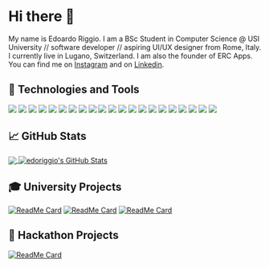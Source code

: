 # Hi there 👋

My name is Edoardo Riggio. I am a BSc Student in Computer Science @ USI University // software developer // aspiring UI/UX designer from Rome, Italy. I currently live in Lugano, Switzerland. I am also the founder of ERC Apps. You can find me on [Instagram](https://www.instagram.com/erc_apps) and on [Linkedin](https://www.linkedin.com/in/edoardo-r-4822b910a/).


## :wrench: Technologies and Tools

![](https://img.shields.io/badge/OS-Manjaro_Linux-informational?style=flat&logo=manjaro&logoColor=white&color=2bbc8a)
![](https://img.shields.io/badge/OS-MacOS-informational?style=flat&logo=Apple&logoColor=white&color=2bbc8a)
![](https://img.shields.io/badge/Code-Swift-informational?style=flat&logo=swift&logoColor=white&color=ee672f)
![](https://img.shields.io/badge/Code-Python-informational?style=flat&logo=python&logoColor=white&color=ee672f)
![](https://img.shields.io/badge/Code-Java-informational?style=flat&logo=java&logoColor=white&color=ee672f)
![](https://img.shields.io/badge/Code-C/C++-informational?style=flat&logo=c%2B%2B&logoColor=white&color=ee672f)
![](https://img.shields.io/badge/Code-HTML5-informational?style=flat&logo=html5&logoColor=white&color=ee672f)
![](https://img.shields.io/badge/Code-CSS3-informational?style=flat&logo=css3&logoColor=white&color=ee672f)
![](https://img.shields.io/badge/Code-SASS-informational?style=flat&logo=sass&logoColor=white&color=ee672f)
![](https://img.shields.io/badge/Code-Javascript-informational?style=flat&logo=javascript&logoColor=white&color=ee672f)
![](https://img.shields.io/badge/Code-Node.js-informational?style=flat&logo=node-dot-js&logoColor=white&color=ee672f)
![](https://img.shields.io/badge/Code-Vue.js-informational?style=flat&logo=vue-dot-js&logoColor=white&color=ee672f)
![](https://img.shields.io/badge/Code-MySQL-informational?style=flat&logo=mysql&logoColor=white&color=ee672f)
![](https://img.shields.io/badge/Code-Latex-informational?style=flat&logo=latex&logoColor=white&color=ee672f)
![](https://img.shields.io/badge/Tools-XCode-informational?style=flat&logo=xcode&logoColor=white&color=0f80c0)
![](https://img.shields.io/badge/Tools-VSCode-informational?style=flat&logo=visual-studio-code&logoColor=white&color=0f80c0)
![](https://img.shields.io/badge/Tools-JetBrains_Suite-informational?style=flat&logo=jetbrains&logoColor=white&color=0f80c0)
![](https://img.shields.io/badge/Tools-Postman-informational?style=flat&logo=postman&logoColor=white&color=0f80c0)
![](https://img.shields.io/badge/Tools-MongoDB-informational?style=flat&logo=mongodb&logoColor=white&color=0f80c0)
![](https://img.shields.io/badge/Cloud-Firebase-informational?style=flat&logo=firebase&logoColor=white&color=4cc61e)
![](https://img.shields.io/badge/Cloud-Digital_Ocean-informational?style=flat&logo=digitalocean&logoColor=white&color=4cc61e)

## :chart_with_upwards_trend: GitHub Stats

<a href="https://github.com/edoriggio/edoriggio">
  <img align="center" src="https://github-readme-stats.vercel.app/api/top-langs/?username=edoriggio&hide=html,css,java&title_color=4f94ef&text_color=000000&bg_color=ffffff" />
</a>
<a href="https://github.com/edoriggio/edoriggio">
  <img align="center" src="https://github-readme-stats.vercel.app/api?username=edoriggio&show_icons=true&line_height=27&count_private=true&title_color=4f94ef&text_color=000000&icon_color=4c71f2&bg_color=ffffff" alt="edoriggio's GitHub Stats" />
</a>

## :mortar_board: University Projects

[![ReadMe Card](https://github-readme-stats.vercel.app/api/pin/?username=edoriggio&repo=game-of-life&show_owner=true)](https://github.com/edoriggio/game-of-life)
[![ReadMe Card](https://github-readme-stats.vercel.app/api/pin/?username=edoriggio&repo=checq.me&show_owner=true)](https://github.com/edoriggio/checq.me)
[![ReadMe Card](https://github-readme-stats.vercel.app/api/pin/?username=edoriggio&repo=cn-web-server&show_owner=true)](https://github.com/edoriggio/cn-web-server)

## :checkered_flag: Hackathon Projects

[![ReadMe Card](https://github-readme-stats.vercel.app/api/pin/?username=edoriggio&repo=covid19-daily-newsletter&show_owner=true)](https://github.com/edoriggio/covid19-daily-newsletter)
